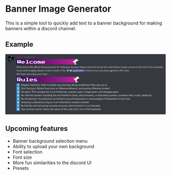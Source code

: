 # Banner Image Generator
This is a simple tool to quickly add text to a banner background for making banners within a discord channel.

## Example
![rules channel](https://raw.githubusercontent.com/MikhaD/banner-generator/main/src/img/banners/example.png)

## Upcoming features
- Banner background selection menu
- Ability to upload your own background
- Font selection
- Font size
- More fun similarities to the discord UI
- Presets